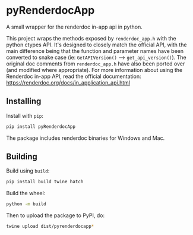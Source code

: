 # pyRenderdocApp
A small wrapper for the renderdoc in-app api in python.

This project wraps the methods exposed by `renderdoc_app.h` with the python ctypes API. It's designed to closely match 
the official API, with the main difference being that the function and parameter names have been converted to snake case
(ie: `GetAPIVersion()` --> `get_api_version()`). The original doc comments from `renderdoc_app.h` have also been ported 
over (and modified where appropriate). For more information about using the Renderdoc in-app API, read the official 
documentation: https://renderdoc.org/docs/in_application_api.html

## Installing

Install with `pip`:
```bash
pip install pyRenderdocApp
```

The package includes renderdoc binaries for Windows and Mac.

## Building

Build using `build`:
```bash
pip install build twine hatch
```

Build the wheel:
```bash
python -m build
```

Then to upload the package to PyPI, do:
```bash
twine upload dist/pyrenderdocapp*
```
